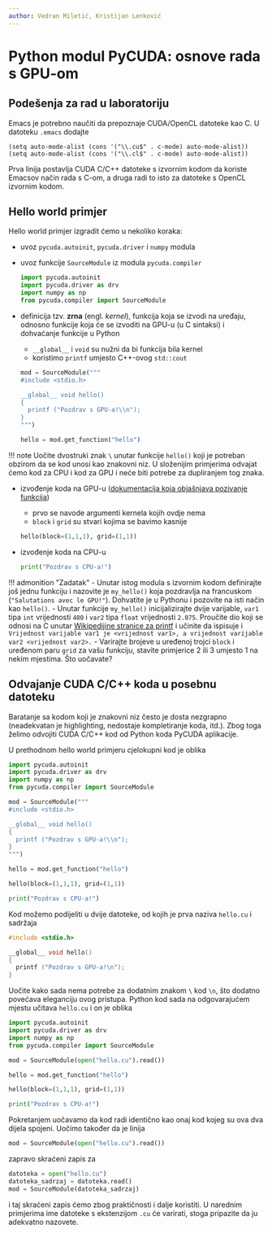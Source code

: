 ```yaml
---
author: Vedran Miletić, Kristijan Lenković
---
```


# Python modul PyCUDA: osnove rada s GPU-om

## Podešenja za rad u laboratoriju

Emacs je potrebno naučiti da prepoznaje CUDA/OpenCL datoteke kao C. U datoteku `.emacs` dodajte

``` common-lisp
(setq auto-mode-alist (cons '("\\.cu$" . c-mode) auto-mode-alist))
(setq auto-mode-alist (cons '("\\.cl$" . c-mode) auto-mode-alist))
```

Prva linija postavlja CUDA C/C++ datoteke s izvornim kodom da koriste Emacsov način rada s C-om, a druga radi to isto za datoteke s OpenCL izvornim kodom.

## Hello world primjer

Hello world primjer izgradit ćemo u nekoliko koraka:

- uvoz `pycuda.autoinit`, `pycuda.driver` i `numpy` modula
- uvoz funkcije `SourceModule` iz modula `pycuda.compiler`

    ``` python
    import pycuda.autoinit
    import pycuda.driver as drv
    import numpy as np
    from pycuda.compiler import SourceModule
    ```

- definicija tzv. **zrna** (engl. *kernel*), funkcija koja se izvodi na uređaju, odnosno funkcije koja će se izvoditi na GPU-u (u C sintaksi) i dohvaćanje funkcije u Python

    - `__global__` i `void` su nužni da bi funkcija bila kernel
    - koristimo `printf` umjesto C++-ovog `std::cout`

    ``` python
    mod = SourceModule("""
    #include <stdio.h>

    __global__ void hello()
    {
      printf ("Pozdrav s GPU-a!\\n");
    }
    """)

    hello = mod.get_function("hello")
    ```

!!! note
    Uočite dvostruki znak `\` unutar funkcije `hello()` koji je potreban obzirom da se kod unosi kao znakovni niz. U složenijim primjerima odvajat ćemo kod za CPU i kod za GPU i neće biti potrebe za dupliranjem tog znaka.

- izvođenje koda na GPU-u ([dokumentacija koja objašnjava pozivanje funkcija](https://documen.tician.de/pycuda/driver.html#pycuda.driver.Function))

    - prvo se navode argumenti kernela kojih ovdje nema
    - `block` i `grid` su stvari kojima se bavimo kasnije

    ``` python
    hello(block=(1,1,1), grid=(1,1))
    ```

- izvođenje koda na CPU-u

    ``` python
    print("Pozdrav s CPU-a!")
    ```

!!! admonition "Zadatak"
    - Unutar istog modula s izvornim kodom definirajte još jednu funkciju i nazovite je `my_hello()` koja pozdravlja na francuskom (`"Salutations avec le GPU!"`). Dohvatite je u Pythonu i pozovite na isti način kao `hello()`.
    - Unutar funkcije `my_hello()` inicijalizirajte dvije varijable, `var1` tipa `int` vrijednosti `480` i `var2` tipa `float` vrijednosti `2.075`. Proučite dio koji se odnosi na C unutar [Wikipedijine stranice za printf](https://en.wikipedia.org/wiki/Printf_format_string) i učinite da ispisuje i `Vrijednost varijable var1 je <vrijednost var1>, a vrijednost varijable var2 <vrijednost var2>.`
    - Varirajte brojeve u uređenoj trojci `block` i uređenom paru `grid` za vašu funkciju, stavite primjerice 2 ili 3 umjesto 1 na nekim mjestima. Što uočavate?

## Odvajanje CUDA C/C++ koda u posebnu datoteku

Baratanje sa kodom koji je znakovni niz često je dosta nezgrapno (neadekvatan je highlighting, nedostaje kompletiranje koda, itd.). Zbog toga želimo odvojiti CUDA C/C++ kod od Python koda PyCUDA aplikacije.

U prethodnom hello world primjeru cjelokupni kod je oblika

``` python
import pycuda.autoinit
import pycuda.driver as drv
import numpy as np
from pycuda.compiler import SourceModule

mod = SourceModule("""
#include <stdio.h>

__global__ void hello()
{
  printf ("Pozdrav s GPU-a!\\n");
}
""")

hello = mod.get_function("hello")

hello(block=(1,1,1), grid=(1,1))

print("Pozdrav s CPU-a!")
```

Kod možemo podijeliti u dvije datoteke, od kojih je prva naziva `hello.cu` i sadržaja

``` c
#include <stdio.h>

__global__ void hello()
{
  printf ("Pozdrav s GPU-a!\n");
}
```

Uočite kako sada nema potrebe za dodatnim znakom `\` kod `\n`, što dodatno povećava eleganciju ovog pristupa. Python kod sada na odgovarajućem mjestu učitava `hello.cu` i on je oblika

``` python
import pycuda.autoinit
import pycuda.driver as drv
import numpy as np
from pycuda.compiler import SourceModule

mod = SourceModule(open("hello.cu").read())

hello = mod.get_function("hello")

hello(block=(1,1,1), grid=(1,1))

print("Pozdrav s CPU-a!")
```

Pokretanjem uočavamo da kod radi identično kao onaj kod kojeg su ova dva dijela spojeni. Uočimo također da je linija

``` python
mod = SourceModule(open("hello.cu").read())
```

zapravo skraćeni zapis za

``` python
datoteka = open("hello.cu")
datoteka_sadrzaj = datoteka.read()
mod = SourceModule(datoteka_sadrzaj)
```

i taj skraćeni zapis ćemo zbog praktičnosti i dalje koristiti. U narednim primjerima ime datoteke s ekstenzijom `.cu` će varirati, stoga pripazite da ju adekvatno nazovete.
